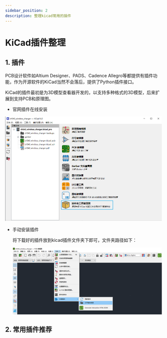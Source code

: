 ```yaml
---
sidebar_position: 2
description: 整理kicad常用的插件
---
```


# KiCad插件整理

## 1. 插件

PCB设计软件如Altium Designer、PADS、Cadence Allegro等都提供有插件功能，作为开源软件的KiCad当然不会落后，提供了Python插件接口。

KiCad的插件最初是为3D模型查看器开发的，以支持多种格式的3D模型，后来扩展到支持PCB和原理图。

* 官网插件在线安装

![kicad_plugin](img\kicad_plugin.png)

* 手动安装插件

    将下载好的插件放到kicad插件文件夹下即可，文件夹路径如下：

    ![kicad_plugin_path](img\kicad_plugin_path.png)



## 2. 常用插件推荐



